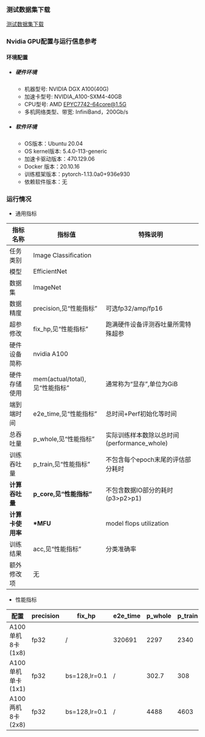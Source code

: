 ### 测试数据集下载
[测试数据集下载](../../benchmarks/efficientnet/README.md#数据集)

### Nvidia GPU配置与运行信息参考
#### 环境配置
- ##### 硬件环境
    - 机器型号: NVIDIA DGX A100(40G) 
    - 加速卡型号: NVIDIA_A100-SXM4-40GB
    - CPU型号: AMD EPYC7742-64core@1.5G
    - 多机网络类型、带宽: InfiniBand，200Gb/s
- ##### 软件环境
   - OS版本：Ubuntu 20.04
   - OS kernel版本: 5.4.0-113-generic     
   - 加速卡驱动版本：470.129.06
   - Docker 版本：20.10.16
   - 训练框架版本：pytorch-1.13.0a0+936e930
   - 依赖软件版本：无


### 运行情况

* 通用指标

| 指标名称         | 指标值                         | 特殊说明                                    |
| ---------------- | ------------------------------ | ------------------------------------------- |
| 任务类别         | Image Classification           |                                             |
| 模型             | EfficientNet                   |                                             |
| 数据集           | ImageNet                       |                                             |
| 数据精度         | precision,见“性能指标”         | 可选fp32/amp/fp16                           |
| 超参修改         | fix_hp,见“性能指标”            | 跑满硬件设备评测吞吐量所需特殊超参          |
| 硬件设备简称     | nvidia A100                    |                                             |
| 硬件存储使用     | mem(actual/total),见“性能指标” | 通常称为“显存”,单位为GiB                    |
| 端到端时间       | e2e_time,见“性能指标”          | 总时间+Perf初始化等时间                     |
| 总吞吐量         | p_whole,见“性能指标”           | 实际训练样本数除以总时间(performance_whole) |
| 训练吞吐量       | p_train,见“性能指标”           | 不包含每个epoch末尾的评估部分耗时           |
| **计算吞吐量**   | **p_core,见“性能指标”**        | 不包含数据IO部分的耗时(p3>p2>p1)            |
| **计算卡使用率** | **\*MFU**                      | model flops utilization                     |
| 训练结果         | acc,见“性能指标”               | 分类准确率                                  |
| 额外修改项       | 无                             |                                             |

* 性能指标

| 配置              | precision | fix_hp        | e2e_time | p_whole | p_train | p_core | acc   | mem       |
| ----------------- | --------- | ------------- | -------- | ------- | ------- | ------ | ----- | --------- |
| A100单机8卡(1x8)  | fp32      | /             | 320691   | 2297    | 2340    | 2367   | 82.72 | 38.9/40.0 |
| A100单机单卡(1x1) | fp32      | bs=128,lr=0.1 | /        | 302.7   | 308     | 310    | /     | 38.1/40.0 |
| A100两机8卡(2x8)  | fp32      | bs=128,lr=0.1 | /        | 4488    | 4603    | 4686   | /     | 38.3/40.0 |

